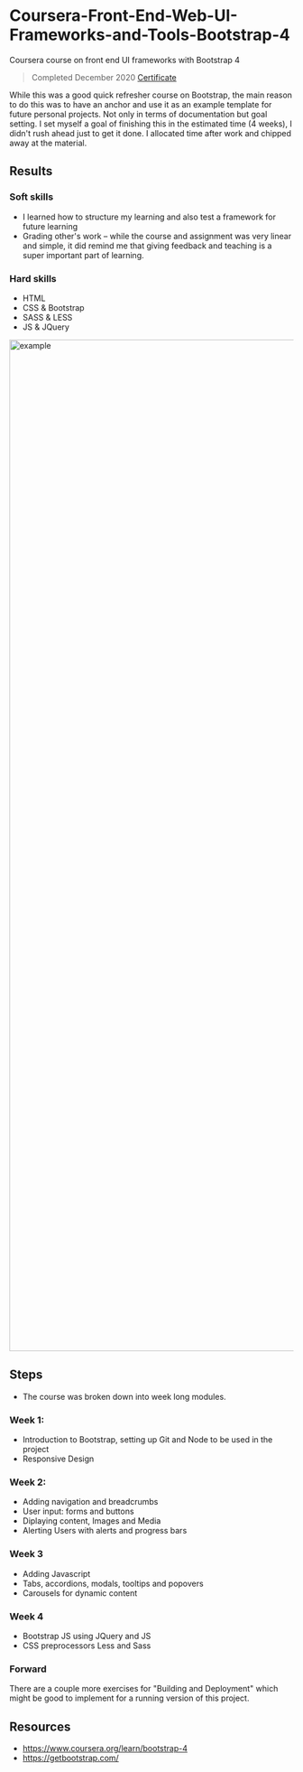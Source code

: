 # Coursera-Front-End-Web-UI-Frameworks-and-Tools-Bootstrap-4
Coursera course on front end UI frameworks with Bootstrap 4

> Completed December 2020 [Certificate](https://www.coursera.org/account/accomplishments/verify/J2JMAVBNPADC)

While this was a good quick refresher course on Bootstrap, the main reason to do this was to have an anchor and use it as an example template for future personal projects. Not only in terms of documentation but goal setting. I set myself a goal of finishing this in the estimated time (4 weeks), I didn't rush ahead just to get it done. I allocated time after work and chipped away at the material.

## Results
### Soft skills
* I learned how to structure my learning and also test a framework for future learning
* Grading other's work – while the course and assignment was very linear and simple, it did remind me that giving feedback and teaching is a super important part of learning.

### Hard skills
* HTML
* CSS & Bootstrap
* SASS & LESS
* JS & JQuery

<img width="1792" alt="example" src="https://user-images.githubusercontent.com/15721687/100963824-5f3cc600-357b-11eb-8c4c-19869cb247c4.png">

## Steps
* The course was broken down into week long modules. 

### Week 1:
* Introduction to Bootstrap, setting up Git and Node to be used in the project
* Responsive Design

### Week 2:
* Adding navigation and breadcrumbs
* User input: forms and buttons 
* Diplaying content, Images and Media 
* Alerting Users with alerts and progress bars

### Week 3
* Adding Javascript
* Tabs, accordions, modals, tooltips and popovers
* Carousels for dynamic content

### Week 4
* Bootstrap JS using JQuery and JS
* CSS preprocessors Less and Sass

### Forward 
There are a couple more exercises for "Building and Deployment" which might be good to implement for a running version of this project. 

## Resources

* https://www.coursera.org/learn/bootstrap-4
* https://getbootstrap.com/

